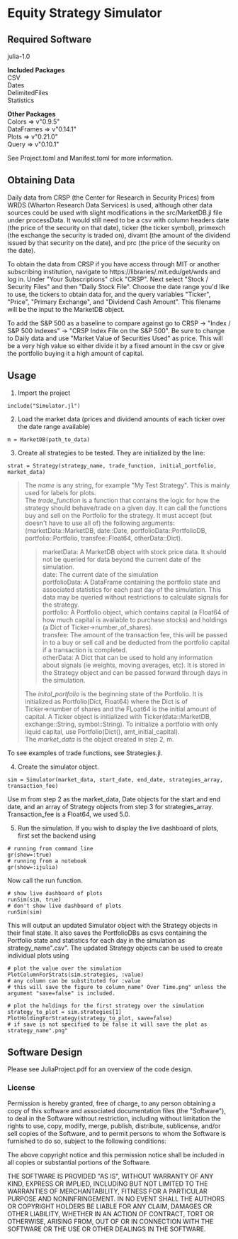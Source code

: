 # Equity Strategy Simulator

## Required Software
julia-1.0   
    
**Included Packages**    
CSV   
Dates   
DelimitedFiles   
Statistics     
     
**Other Packages**   
Colors => v"0.9.5"   
DataFrames => v"0.14.1"   
Plots => v"0.21.0"   
Query => v"0.10.1"   
    
See Project.toml and Manifest.toml for more information.
    


## Obtaining Data
Daily data from CRSP (the Center for Research in Security Prices) from WRDS (Wharton Research Data Services) is used, although other data sources could be used with slight modifications in the src/MarketDB.jl file under processData. It would still need to be a csv with column headers date (the price of the security on that date), ticker (the ticker symbol), primexch (the exchange the security is traded on), divamt (the amount of the dividend issued by that security on the date), and prc (the price of the security on the date).    
    
To obtain the data from CRSP if you have access through MIT or another subscribing institution, navigate to https://libraries/.mit.edu/get/wrds and log in. Under "Your Subscriptions" click "CRSP". Next select "Stock / Security Files" and then "Daily Stock File". Choose the date range you'd like to use, the tickers to obtain data for, and the query variables "Ticker", "Price", "Primary Exchange", and "Dividend Cash Amount". This filename will be the input to the MarketDB object.   
   
To add the S&P 500 as a baseline to compare against go to CRSP -> "Index / S&P 500 Indexes" -> "CRSP Index File on the S&P 500". Be sure to change to Daily data and use "Market Value of Securities Used" as price. This will be a very high value so either divide it by a fixed amount in the csv or give the portfolio buying it a high amount of capital.

## Usage
1. Import the project
```
include("Simulator.jl")
```
2. Load the market data (prices and dividend amounts of each ticker over the date range available)
```
m = MarketDB(path_to_data)
```
3. Create all strategies to be tested. They are initialized by the line:
```
strat = Strategy(strategy_name, trade_function, initial_portfolio, market_data)
```
> The *name* is any string, for example "My Test Strategy". This is mainly used for labels for plots.      
> The *trade_function* is a function that contains the logic for how the strategy should behave/trade on a given day. It can call the functions buy and sell on the Portfolio for the strategy. It must accept (but doesn't have to use all of) the following arguments: (marketData::MarketDB, date::Date, portfolioData::PortfolioDB, portfolio::Portfolio, transfee::Float64, otherData::Dict).         
>> marketData: A MarketDB object with stock price data. It should not be queried for data beyond the current date of the simulation.    
>> date: The current date of the simulation       
>> portfolioData: A DataFrame containing the portfolio state and associated statistics for each past day of the simulation. This data may be queried without restrictions to calculate signals for the strategy.     
>> portfolio: A Portfolio object, which contains capital (a Float64 of how much capital is available to purchase stocks) and holdings (a Dict of Ticker->number_of_shares).      
>> transfee: The amount of the transaction fee, this will be passed in to a buy or sell call and be deducted from the portfolio capital if a transaction is completed.     
>> otherData: A Dict that can be used to hold any information about signals (ie weights, moving averages, etc). It is stored in the Strategy object and can be passed forward through days in the simulation.  
> 
> The *inital_portfolio* is the beginning state of the Portfolio. It is initialized as Portfolio(Dict, Float64) where the Dict is of Ticker=>number of shares and the FLoat64 is the initial amount of capital. A Ticker object is initialized with Ticker(data::MarketDB, exchange::String, symbol::String). To initialize a portfolio with only liquid capital, use Portfolio(Dict(), amt_initial_capital).      
> The *market_data* is the object created in step 2, m.   
     
To see examples of trade functions, see Strategies.jl.     

4. Create the simulator object. 
```
sim = Simulator(market_data, start_date, end_date, strategies_array, transaction_fee)
```
Use m from step 2 as the market_data, Date objects for the start and end date, and an array of Strategy objects from step 3 for strategies_array. Transaction_fee is a Float64, we used 5.0.   
   
5. Run the simulation. If you wish to display the live dashboard of plots, first set the backend using 
```
# running from command line
gr(show=:true)
# running from a notebook
gr(show=:ijulia)
```
Now call the run function. 
```
# show live dashboard of plots
runSim(sim, true)
# don't show live dashboard of plots
runSim(sim)
```
This will output an updated Simulator object with the Strategy objects in their final state. It also saves the PortfolioDBs as csvs containing the Portfolio state and statistics for each day in the simulation as strategy_name".csv". The updated Strategy objects can be used to create individual plots using 
```
# plot the value over the simulation
PlotColumnForStrats(sim.strategies, :value)
# any column can be substituted for :value
# this will save the figure to column_name" Over Time.png" unless the argument "save=false" is included.

# plot the holdings for the first strategy over the simulation
strategy_to_plot = sim.strategies[1]
PlotHoldingForStrategy(strategy_to_plot, save=false)
# if save is not specified to be false it will save the plot as strategy_name".png"
```

## Software Design
Please see JuliaProject.pdf for an overview of the code design.


### License
Permission is hereby granted, free of charge, to any person obtaining a copy of this software and associated documentation files (the "Software"), to deal in the Software without restriction, including without limitation the rights to use, copy, modify, merge, publish, distribute, sublicense, and/or sell copies of the Software, and to permit persons to whom the Software is furnished to do so, subject to the following conditions:

The above copyright notice and this permission notice shall be included in all copies or substantial portions of the Software.

THE SOFTWARE IS PROVIDED "AS IS", WITHOUT WARRANTY OF ANY KIND, EXPRESS OR IMPLIED, INCLUDING BUT NOT LIMITED TO THE WARRANTIES OF MERCHANTABILITY, FITNESS FOR A PARTICULAR PURPOSE AND NONINFRINGEMENT. IN NO EVENT SHALL THE AUTHORS OR COPYRIGHT HOLDERS BE LIABLE FOR ANY CLAIM, DAMAGES OR OTHER LIABILITY, WHETHER IN AN ACTION OF CONTRACT, TORT OR OTHERWISE, ARISING FROM, OUT OF OR IN CONNECTION WITH THE SOFTWARE OR THE USE OR OTHER DEALINGS IN THE SOFTWARE.
